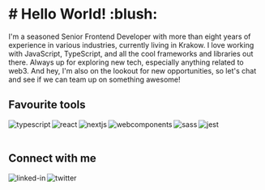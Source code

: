 <h1># Hello World! :blush:</h1>
I'm a seasoned Senior Frontend Developer with more than eight years of experience in various industries, currently living in Krakow. I love working with JavaScript, TypeScript, and all the cool frameworks and libraries out there. Always up for exploring new tech, especially anything related to web3. And hey, I'm also on the lookout for new opportunities, so let's chat and see if we can team up on something awesome!
<br />

<h2>Favourite tools</h2>
<img align="left" alt="typescript" src="https://img.shields.io/badge/TypeScript-3178C6.svg?style=for-the-badge&logo=TypeScript&logoColor=white" />
<img align="left" alt="react" src="https://img.shields.io/badge/react%20-%2320232a.svg?&style=for-the-badge&logo=react&logoColor=%2361DAFB" />
<img align="left" alt="nextjs" src="https://img.shields.io/badge/Next.js-000000.svg?style=for-the-badge&logo=nextdotjs&logoColor=white" />
<img align="left" alt="webcomponents" src="https://img.shields.io/badge/webcomponents.org-29ABE2.svg?style=for-the-badge&logo=webcomponentsdotorg&logoColor=white" />
<img align="left" alt="sass" src="https://img.shields.io/badge/Sass-CC6699.svg?style=for-the-badge&logo=Sass&logoColor=white" />
<img align="left" alt="jest" src="https://img.shields.io/badge/Jest-C21325.svg?style=for-the-badge&logo=Jest&logoColor=white" />

<br />
<br />
<h2>Connect with me</h2>

[<img align="left" alt="linked-in" src="https://img.shields.io/badge/linkedin-%230077B5.svg?&style=for-the-badge&logo=linkedin&logoColor=white" />](https://www.linkedin.com/in/boguslawdanek/) &nbsp;
[<img align="left" alt="twitter" src="https://img.shields.io/badge/twitter-%231DA1F2.svg?&style=for-the-badge&logo=twitter&logoColor=white" />](https://twitter.com/boguslawdanek) &nbsp;

